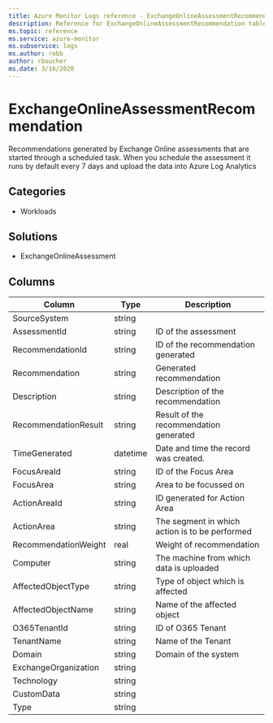 ```yaml
---
title: Azure Monitor Logs reference - ExchangeOnlineAssessmentRecommendation
description: Reference for ExchangeOnlineAssessmentRecommendation table in Azure Monitor Logs.
ms.topic: reference
ms.service: azure-monitor
ms.subservice: logs
ms.author: robb
author: rboucher
ms.date: 3/16/2020
---
```


# ExchangeOnlineAssessmentRecommendation

 Recommendations generated by Exchange Online assessments that are started through a scheduled task. When you schedule the assessment it runs by default every 7 days and upload the data into Azure Log Analytics

## Categories

- Workloads
## Solutions

- ExchangeOnlineAssessment




## Columns

|Column|Type|Description|
|---|---|---|
|SourceSystem|string||
|AssessmentId|string|ID of the assessment|
|RecommendationId|string|ID of the recommendation generated|
|Recommendation|string|Generated recommendation|
|Description|string|Description of the recommendation|
|RecommendationResult|string|Result of the recommendation generated|
|TimeGenerated|datetime|Date and time the record was created.|
|FocusAreaId|string|ID of the Focus Area|
|FocusArea|string|Area to be focussed on|
|ActionAreaId|string|ID generated for Action Area|
|ActionArea|string|The segment in which action is to be performed|
|RecommendationWeight|real|Weight of recommendation|
|Computer|string|The machine from which data is uploaded|
|AffectedObjectType|string|Type of object which is affected|
|AffectedObjectName|string|Name of the affected object|
|O365TenantId|string|ID of O365 Tenant|
|TenantName|string|Name of the Tenant|
|Domain|string|Domain of the system|
|ExchangeOrganization|string||
|Technology|string||
|CustomData|string||
|Type|string||
